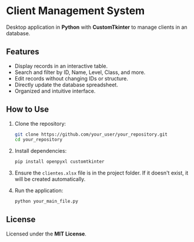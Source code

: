 # Client Management System

Desktop application in **Python** with **CustomTkinter** to manage clients in an database.

## Features

- Display records in an interactive table.
- Search and filter by ID, Name, Level, Class, and more.
- Edit records without changing IDs or structure.
- Directly update the database spreadsheet.
- Organized and intuitive interface.

## How to Use

1. Clone the repository:
   ```bash
   git clone https://github.com/your_user/your_repository.git
   cd your_repository
   ```

2. Install dependencies:
   ```bash
   pip install openpyxl customtkinter
   ```

3. Ensure the `clientes.xlsx` file is in the project folder. If it doesn't exist, it will be created automatically.

4. Run the application:
   ```bash
   python your_main_file.py
   ```

## License

Licensed under the **MIT License**.

